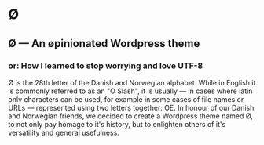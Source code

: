 # Ø

## Ø — An øpinionated Wordpress theme
### or: How I learned to stop worrying and love UTF-8

Ø is the 28th letter of the Danish and Norwegian alphabet. While in English it is commonly referred to as an "O Slash", it is usually — in cases where latin only characters can be used, for example in some cases of file names or URLs — represented using two letters together: OE. In honour of our Danish and Norwegian friends, we decided to create a Wordpress theme named Ø, to not only pay homage to it's history, but to enlighten others of it's versatility and general usefulness.